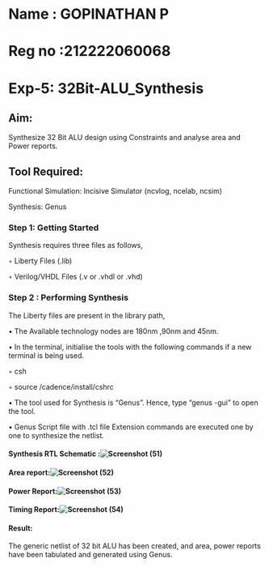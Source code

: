 # Name : GOPINATHAN P
# Reg no :212222060068
# Exp-5: 32Bit-ALU_Synthesis

## Aim:

Synthesize 32 Bit ALU design using Constraints and analyse area and Power reports.

## Tool Required:

Functional Simulation: Incisive Simulator (ncvlog, ncelab, ncsim)

Synthesis: Genus

### Step 1: Getting Started

Synthesis requires three files as follows,

◦ Liberty Files (.lib)

◦ Verilog/VHDL Files (.v or .vhdl or .vhd)

### Step 2 : Performing Synthesis

The Liberty files are present in the library path,

• The Available technology nodes are 180nm ,90nm and 45nm.

• In the terminal, initialise the tools with the following commands if a new terminal is being
used.

◦ csh

◦ source /cadence/install/cshrc

• The tool used for Synthesis is “Genus”. Hence, type “genus -gui” to open the tool.

• Genus Script file with .tcl file Extension commands are executed one by one to synthesize the netlist.

#### Synthesis RTL Schematic :![Screenshot (51)](https://github.com/user-attachments/assets/e6ef9ff2-b501-4da9-8d38-54382e6de4d5)




#### Area report:![Screenshot (52)](https://github.com/user-attachments/assets/e1b500ad-1479-44a5-bab1-a1a0944ac0ce)



#### Power Report:![Screenshot (53)](https://github.com/user-attachments/assets/55451136-f053-423b-8df8-9850d68c0951)



#### Timing Report:![Screenshot (54)](https://github.com/user-attachments/assets/34ef4661-0510-4e8c-a076-11d76ad2ec1e)



#### Result: 

The generic netlist of 32 bit ALU  has been created, and area, power reports have been tabulated and generated using Genus.
